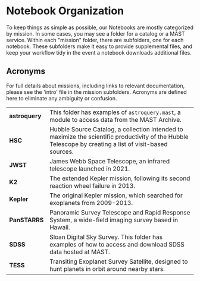 # Notebook Organization

To keep things as simple as possible, our Notebooks are mostly categorized by mission. In some cases, you may see a folder for a catalog or a MAST service. Within each "mission" folder, there are subfolders, one for each notebook. These subfolders make it easy to provide supplemental files, and keep your workflow tidy in the event a notebook downloads additional files.

## Acronyms

For full details about missions, including links to relevant documentation, please see the 'intro' file in the mission subfolders. Acronyms are defined here to eliminate any ambiguity or confusion.

|                |                                                                                                                                                         |
|----------------|---------------------------------------------------------------------------------------------------------------------------------------------------------|
| **astroquery** | This folder has examples of `astroquery.mast`, a module to access data from the MAST Archive.                                                           |
| **HSC**        | Hubble Source Catalog, a collection intended to maximize the scientific productivity of the Hubble Telescope by creating a list of visit-based sources. |
| **JWST**       | James Webb Space Telescope, an infrared telescope launched in 2021.                                                                                     |
| **K2**         | The extended Kepler mission, following its second reaction wheel failure in 2013.                                                                       |
| **Kepler**     | The original Kepler mission, which searched for exoplanets from 2009-2013.                                                                              |
| **PanSTARRS**  | Panoramic Survey Telescope and Rapid Response System, a wide-field imaging survey based in Hawaii.                                                      |
| **SDSS**       | Sloan Digital Sky Survey. This folder has examples of how to access and download SDSS data hosted at MAST.                                                           |
| **TESS**       | Transiting Exoplanet Survey Satellite, designed to hunt planets in orbit around nearby stars.                                                           |

